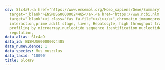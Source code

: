 ```yaml
---
csv: Slc4a9,<a href="https://www.ensembl.org/Homo_sapiens/Gene/Summary?db=core;g=ENSMUSG00000024485"
  target="_blank">ENSMUSG00000024485</a>,<a href="https://www.ncbi.nlm.nih.gov/pubmed/23834426"
  target="_blank"><i class="fas fa-file"></i></a>",chromatin immunoprecipitation assay,direct
  interaction,prime adult stage, liver, Hepatocyte, high throughput transcription
  profiling by microarray,nucleotide sequence identification,nucleotide sequence identification,transcriptional
  regulation,
data_alias: Slc4a9
data_id: ENSMUSG00000024485
data_numevidence: 1
data_species: Mus musculus
data_taxid: '10090'
title: Slc4a9
---
```

